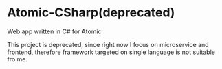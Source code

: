# Atomic-CSharp(deprecated)

Web app written in C# for Atomic

This project is deprecated, since right now I focus on microservice and frontend, therefore framework targeted on single language is not suitable fro me.
